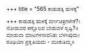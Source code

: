+++
title = "565 ಕಾಡುಹಕ್ಕಿ ಹುಳಕ್ಕೆ"

+++
ಕಾಡುಹಕ್ಕಿ ಹುಳಕ್ಕೆ ವರ್ಣಚಿತ್ರಗಳೇಕೆ?।  
ನೋಡುವರ ಕಣ್ಣೊಲವ ಬೇಡುವಳೆ ಸೃಷ್ಟಿ?॥  
ಮಾಡುವಾ ಮಾಟಗಳನಾದನಿತು ಬೆಳಗಿಪುದು।  
ರೂಢಿಯಾ ಪ್ರಕೃತಿಯದು - ಮಂಕುತಿಮ್ಮ॥  
